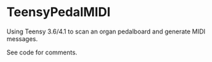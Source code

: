 # TeensyPedalMIDI
Using Teensy 3.6/4.1 to scan an organ pedalboard and generate MIDI messages.

See code for comments.

